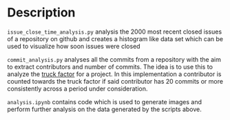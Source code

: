 # Description

`issue_close_time_analysis.py` analysis the 2000 most recent closed issues of a repository on github and creates a histogram like data set which can be used to visualize how soon issues were closed

`commit_analysis.py` analyses all the commits from a repository with the aim to extract contributors and number of commits. The idea is to use this to analyze the [truck factor](http://www.agileadvice.com/2005/05/15/agilemanagement/truck-factor/) for  a project. In this implementation a contributor is counted towards the truck factor if said contributor has 20 commits or more consistently across a period under consideration.

`analysis.ipynb` contains code which is used to generate images and perform further analysis on the data generated by the scripts above.